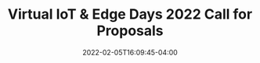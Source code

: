 ---
title: "Virtual IoT & Edge Days 2022 Call for Proposals"
description: ""
date: 2022-02-05T16:09:45-04:00
hide_page_title: true
hide_sidebar: true
hide_breadcrumb: true
header_wrapper_class: "iot-day"
container: container-fluid
layout: single
---